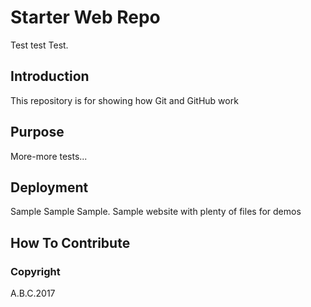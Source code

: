# Starter Web Repo

Test test Test.

## Introduction

This repository is for showing how Git and GitHub work

## Purpose

More-more tests...

## Deployment

Sample Sample Sample.
Sample website with plenty of files for demos

## How To Contribute

### Copyright

A.B.C.2017

